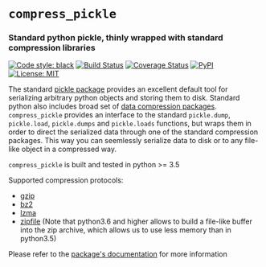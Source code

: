 # `compress_pickle`
### Standard python pickle, thinly wrapped with standard compression libraries

[![Code style: black](https://img.shields.io/badge/code%20style-black-000000.svg)](https://github.com/ambv/black)
[![Build Status](https://dev.azure.com/lucianopazneuro/lucianopazneuro/_apis/build/status/lucianopaz.compress_pickle?branchName=master)](https://dev.azure.com/lucianopazneuro/lucianopazneuro/_build/latest?definitionId=1&branchName=master)
[![Coverage Status](https://codecov.io/gh/lucianopaz/compress_pickle/branch/master/graph/badge.svg)](https://codecov.io/gh/lucianopaz/compress_pickle)
[![PyPI](https://img.shields.io/pypi/v/compress_pickle.svg)](https://pypi.org/project/compress-pickle/)
[![License: MIT](https://img.shields.io/badge/License-MIT-purple.svg)](https://opensource.org/licenses/MIT)

The standard [pickle package](https://docs.python.org/3/library/pickle.html) provides an excellent default tool for serializing arbitrary python objects and storing them to disk. Standard python also includes broad set of [data compression packages](https://docs.python.org/3/library/archiving.html). `compress_pickle` provides an interface to the standard `pickle.dump`, `pickle.load`, `pickle.dumps` and `pickle.loads` functions, but wraps them in order to direct the serialized data through one of the standard compression packages. This way you can seemlessly serialize data to disk or to any file-like object in a compressed way.

`compress_pickle` is built and tested in python >= 3.5

Supported compression protocols:
- [gzip](https://docs.python.org/3/library/gzip.html)
- [bz2](https://docs.python.org/3/library/bz2.html)
- [lzma](https://docs.python.org/3/library/lzma.html)
- [zipfile](https://docs.python.org/3/library/zipfile.html) (Note that python3.6 and higher allows to build a file-like buffer into the zip archive, which allows us to use less memory than in python3.5)

Please refer to the [package's documentation](https://lucianopaz.github.io/compress_pickle/html) for more information
